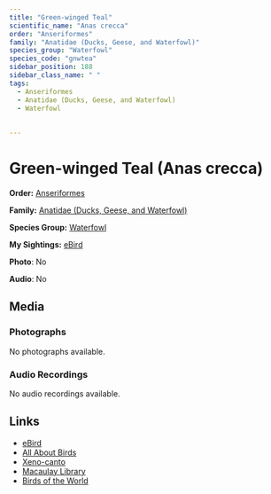 ```yaml
---
title: "Green-winged Teal"
scientific_name: "Anas crecca"
order: "Anseriformes"
family: "Anatidae (Ducks, Geese, and Waterfowl)"
species_group: "Waterfowl"
species_code: "gnwtea"
sidebar_position: 188
sidebar_class_name: " "
tags: 
  - Anseriformes
  - Anatidae (Ducks, Geese, and Waterfowl)
  - Waterfowl
  
  
---
```


# Green-winged Teal (Anas crecca)

**Order:** [Anseriformes](/tags/anseriformes)

**Family:** [Anatidae (Ducks, Geese, and Waterfowl)](/tags/anatidae-ducks-geese-and-waterfowl)

**Species Group:** [Waterfowl](/tags/waterfowl)

**My Sightings:** [eBird](https://ebird.org/lifelist?r=world&time=life&spp=gnwtea)

**Photo**: No 

**Audio**: No

## Media
### Photographs
No photographs available.

### Audio Recordings
No audio recordings available.

## Links
* [eBird](https://ebird.org/species/gnwtea) 
* [All About Birds](https://www.allaboutbirds.org/guide/gnwtea) 
* [Xeno-canto](https://www.xeno-canto.org/species/anas-crecca) 
* [Macaulay Library](https://search.macaulaylibrary.org/catalog?taxonCode=gnwtea&sort=rating_rank_desc)
* [Birds of the World](https://birdsoftheworld.org/bow/species/gnwtea)

